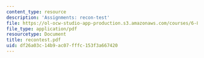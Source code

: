 ```yaml
---
content_type: resource
description: 'Assignments: recon-test'
file: https://ol-ocw-studio-app-production.s3.amazonaws.com/courses/6-821-programming-languages-fall-2002/df26a03c14b9ac07fffc153f3a667420_recontest.pdf
file_type: application/pdf
resourcetype: Document
title: recontest.pdf
uid: df26a03c-14b9-ac07-fffc-153f3a667420
---
```

